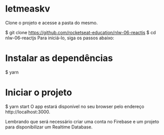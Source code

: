 # letmeaskv

Clone o projeto e acesse a pasta do mesmo.

$ git clone https://github.com/rocketseat-education/nlw-06-reactjs
$ cd nlw-06-reactjs
Para iniciá-lo, siga os passos abaixo:

# Instalar as dependências
$ yarn

# Iniciar o projeto
$ yarn start
O app estará disponível no seu browser pelo endereço http://localhost:3000.

Lembrando que será necessário criar uma conta no Firebase e um projeto para disponibilizar um Realtime Database.
 
